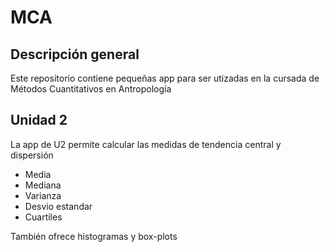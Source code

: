 # MCA

## Descripción general

Este repositorio contiene pequeñas app para ser utizadas en la cursada de Métodos Cuantitativos en Antropología


## Unidad 2

La app de U2 permite calcular las medidas de tendencia central y dispersión
- Media
- Mediana
- Varianza
- Desvio estandar
- Cuartiles

  
También ofrece histogramas y box-plots
